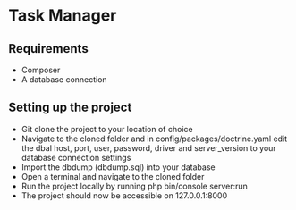 # Task Manager #
## Requirements ##
- Composer
- A database connection
## Setting up the project ##
- Git clone the project to your location of choice
- Navigate to the cloned folder and in config/packages/doctrine.yaml edit the dbal host, port, user, password, driver and server_version to your database connection settings
- Import the dbdump (dbdump.sql) into your database
- Open a terminal and navigate to the cloned folder
- Run the project locally by running php bin/console server:run
- The project should now be accessible on 127.0.0.1:8000